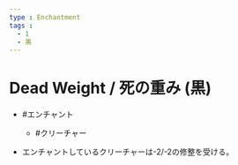 ```yaml
---
type : Enchantment
tags : 
  - 1
  - 黒
---
```

# Dead Weight / 死の重み (黒)

* #エンチャント
  * #クリーチャー

* エンチャントしているクリーチャーは-2/-2の修整を受ける。
